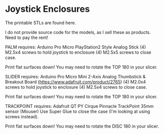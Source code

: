# Joystick Enclosures

The printable STLs are found here. 

I do not provide source code for the models, as I sell these as products. Need to pay the rent!


PALM requires:
 Arduino Pro Micro
 PlayStation2 Style Analog Stick
 (4) M2.5x4 screws to hold joystick to enclosure
 (4) M2.5x5 screws to close case.
 
 Print flat surfaces down! You may need to rotate the TOP 180 in your slicer.
 
 
SLIDER requires:
 Arduino Pro Micro
 Mini 2-Axis Analog Thumbstick & Breakout Board (https://www.adafruit.com/product/2765)
 (4) M2.0x4 screws to hold joystick to enclosure
 (4) M2.5x4 screws to close case.
 
 Print flat surfaces down! You may need to rotate the TOP 180 in your slicer.


TRACKPOINT requires:
 Adafruit QT PY
 Cirque Pinnacle TrackPoint 35mm sensor (Mouser)
 Use Super Glue to close the case (I'm looking at using screws instead).
 
 Print flat surfaces down! You may need to rotate the DISC 180 in your slicer.
